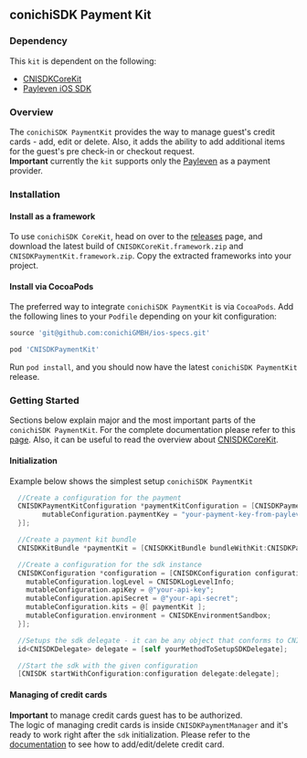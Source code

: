## conichiSDK Payment Kit

### Dependency

This `kit` is dependent on the following:
* [CNISDKCoreKit](https://github.com/conichiGMBH/conichi-ios-sdk/blob/master/Docs/CNISDKCoreKit.md)
* [Payleven iOS SDK](https://github.com/payleven/Mobile-API-iOS)

### Overview

The `conichiSDK PaymentKit` provides the way to manage guest's credit cards - add, edit or delete. Also, it adds the ability to add additional items for the guest's pre check-in or checkout request.  
__Important__ currently the `kit` supports only the [Payleven](https://payleven.de/) as a payment provider.

### Installation

#### Install as a framework

To use `conichiSDK CoreKit`, head on over to the [releases](https://github.com/conichiGMBH/conichi-ios-sdk/releases) page, and download the latest build of `CNISDKCoreKit.framework.zip` and `CNISDKPaymentKit.framework.zip`. Copy the extracted frameworks into your project.

#### Install via CocoaPods

The preferred way to integrate `conichiSDK PaymentKit` is via `CocoaPods`. Add the following lines to your `Podfile` depending on your kit configuration:
```ruby
source 'git@github.com:conichiGMBH/ios-specs.git'

pod 'CNISDKPaymentKit'
```
Run `pod install`, and you should now have the latest `conichiSDK PaymentKit` release.

### Getting Started

Sections below explain major and the most important parts of the `conichiSDK PaymentKit`. For the complete documentation please refer to this [page](https://github.com/conichiGMBH/ios-sdk/blob/master/CNISDKPaymentKit/docs/apple_doc/html/index.html). Also, it can be useful to read the overview about [CNISDKCoreKit](https://github.com/conichiGMBH/conichi-ios-sdk/blob/master/Docs/CNISDKCoreKit.md).

#### Initialization

Example below shows the simplest setup `conichiSDK PaymentKit`

```objective-c
  //Create a configuration for the payment
  CNISDKPaymentKitConfiguration *paymentKitConfiguration = [CNISDKPaymentKitConfiguration configurationWithBlock:^(id<CNISDKMutablePaymentKitConfiguration> \_Nonnull mutableConfiguration) {
        mutableConfiguration.paymentKey = "your-payment-key-from-payleven";
  }];

  //Create a payment kit bundle
  CNISDKKitBundle *paymentKit = [CNISDKKitBundle bundleWithKit:CNISDKPaymentKit configuration:paymentKitConfiguration]

  //Create a configuration for the sdk instance
  CNISDKConfiguration *configuration = [CNISDKConfiguration configurationWithBlock:^(id<CNISDKMutableConfiguration> \_Nonnull mutableConfiguration) {
    mutableConfiguration.logLevel = CNISDKLogLevelInfo;
    mutableConfiguration.apiKey = @"your-api-key";
    mutableConfiguration.apiSecret = @"your-api-secret";
    mutableConfiguration.kits = @[ paymentKit ];
    mutableConfiguration.environment = CNISDKEnvironmentSandbox;
  }];

  //Setups the sdk delegate - it can be any object that conforms to CNISDKDelegate protocol
  id<CNISDKDelegate> delegate = [self yourMethodToSetupSDKDelegate];

  //Start the sdk with the given configuration
  [CNISDK startWithConfiguration:configuration delegate:delegate];
```

#### Managing of credit cards

__Important__ to manage credit cards guest has to be authorized.  
The logic of managing credit cards is inside `CNISDKPaymentManager` and it's ready to work right after the `sdk` initialization. Please refer to the [documentation](TODO) to see how to add/edit/delete credit card.
